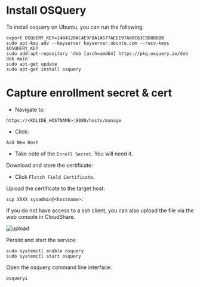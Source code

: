 # Install OSQuery
To install osquery on Ubuntu, you can run the following:

```
export OSQUERY_KEY=1484120AC4E9F8A1A577AEEE97A80C63C9D8B80B
sudo apt-key adv --keyserver keyserver.ubuntu.com --recv-keys $OSQUERY_KEY
sudo add-apt-repository 'deb [arch=amd64] https://pkg.osquery.io/deb deb main'
sudo apt-get update
sudo apt-get install osquery
```

# Capture enrollment secret & cert
-  Navigate to:
```
https://<KOLIDE_HOSTNAME>:8080/hosts/manage
```
- Click:
```
Add New Host
```
- Take note of the `Enroll Secret`. You will need it.

Download and store the certificate:

- Click `Fletch Field Certificate`.

Upload the certificate to the target host:

```
scp XXXX sysadmin@<hostname>:
```

If you do not have access to a ssh client, you can also upload the file via the web console in CloudShare.

![upload](https://raw.githubusercontent.com/sophos-cybersecurity/osquery-workshop/blob/master/images/1.png)

Persist and start the service:
```
sudo systemctl enable osquery
sudo systemctl start osquery
```

Open the osquery command line interface:

```
osqueryi
```